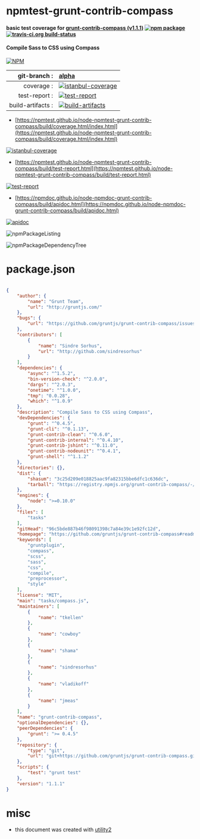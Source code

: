 # npmtest-grunt-contrib-compass

#### basic test coverage for  [grunt-contrib-compass (v1.1.1)](https://github.com/gruntjs/grunt-contrib-compass#readme)  [![npm package](https://img.shields.io/npm/v/npmtest-grunt-contrib-compass.svg?style=flat-square)](https://www.npmjs.org/package/npmtest-grunt-contrib-compass) [![travis-ci.org build-status](https://api.travis-ci.org/npmtest/node-npmtest-grunt-contrib-compass.svg)](https://travis-ci.org/npmtest/node-npmtest-grunt-contrib-compass)

#### Compile Sass to CSS using Compass

[![NPM](https://nodei.co/npm/grunt-contrib-compass.png?downloads=true&downloadRank=true&stars=true)](https://www.npmjs.com/package/grunt-contrib-compass)

| git-branch : | [alpha](https://github.com/npmtest/node-npmtest-grunt-contrib-compass/tree/alpha)|
|--:|:--|
| coverage : | [![istanbul-coverage](https://npmtest.github.io/node-npmtest-grunt-contrib-compass/build/coverage.badge.svg)](https://npmtest.github.io/node-npmtest-grunt-contrib-compass/build/coverage.html/index.html)|
| test-report : | [![test-report](https://npmtest.github.io/node-npmtest-grunt-contrib-compass/build/test-report.badge.svg)](https://npmtest.github.io/node-npmtest-grunt-contrib-compass/build/test-report.html)|
| build-artifacts : | [![build-artifacts](https://npmtest.github.io/node-npmtest-grunt-contrib-compass/glyphicons_144_folder_open.png)](https://github.com/npmtest/node-npmtest-grunt-contrib-compass/tree/gh-pages/build)|

- [https://npmtest.github.io/node-npmtest-grunt-contrib-compass/build/coverage.html/index.html](https://npmtest.github.io/node-npmtest-grunt-contrib-compass/build/coverage.html/index.html)

[![istanbul-coverage](https://npmtest.github.io/node-npmtest-grunt-contrib-compass/build/screenCapture.buildCi.browser.%252Ftmp%252Fbuild%252Fcoverage.lib.html.png)](https://npmtest.github.io/node-npmtest-grunt-contrib-compass/build/coverage.html/index.html)

- [https://npmtest.github.io/node-npmtest-grunt-contrib-compass/build/test-report.html](https://npmtest.github.io/node-npmtest-grunt-contrib-compass/build/test-report.html)

[![test-report](https://npmtest.github.io/node-npmtest-grunt-contrib-compass/build/screenCapture.buildCi.browser.%252Ftmp%252Fbuild%252Ftest-report.html.png)](https://npmtest.github.io/node-npmtest-grunt-contrib-compass/build/test-report.html)

- [https://npmdoc.github.io/node-npmdoc-grunt-contrib-compass/build/apidoc.html](https://npmdoc.github.io/node-npmdoc-grunt-contrib-compass/build/apidoc.html)

[![apidoc](https://npmdoc.github.io/node-npmdoc-grunt-contrib-compass/build/screenCapture.buildCi.browser.%252Ftmp%252Fbuild%252Fapidoc.html.png)](https://npmdoc.github.io/node-npmdoc-grunt-contrib-compass/build/apidoc.html)

![npmPackageListing](https://npmtest.github.io/node-npmtest-grunt-contrib-compass/build/screenCapture.npmPackageListing.svg)

![npmPackageDependencyTree](https://npmtest.github.io/node-npmtest-grunt-contrib-compass/build/screenCapture.npmPackageDependencyTree.svg)



# package.json

```json

{
    "author": {
        "name": "Grunt Team",
        "url": "http://gruntjs.com/"
    },
    "bugs": {
        "url": "https://github.com/gruntjs/grunt-contrib-compass/issues"
    },
    "contributors": [
        {
            "name": "Sindre Sorhus",
            "url": "http://github.com/sindresorhus"
        }
    ],
    "dependencies": {
        "async": "^1.5.2",
        "bin-version-check": "^2.0.0",
        "dargs": "^2.0.3",
        "onetime": "^1.0.0",
        "tmp": "0.0.28",
        "which": "^1.0.9"
    },
    "description": "Compile Sass to CSS using Compass",
    "devDependencies": {
        "grunt": "^0.4.5",
        "grunt-cli": "^0.1.13",
        "grunt-contrib-clean": "^0.6.0",
        "grunt-contrib-internal": "^0.4.10",
        "grunt-contrib-jshint": "^0.11.0",
        "grunt-contrib-nodeunit": "^0.4.1",
        "grunt-shell": "^1.1.2"
    },
    "directories": {},
    "dist": {
        "shasum": "3c25d209e018825aac9fa82315bbe6dfc1c636dc",
        "tarball": "https://registry.npmjs.org/grunt-contrib-compass/-/grunt-contrib-compass-1.1.1.tgz"
    },
    "engines": {
        "node": ">=0.10.0"
    },
    "files": [
        "tasks"
    ],
    "gitHead": "96c5bde887b46f98091398c7a84e39c1e92fc12d",
    "homepage": "https://github.com/gruntjs/grunt-contrib-compass#readme",
    "keywords": [
        "gruntplugin",
        "compass",
        "scss",
        "sass",
        "css",
        "compile",
        "preprocessor",
        "style"
    ],
    "license": "MIT",
    "main": "tasks/compass.js",
    "maintainers": [
        {
            "name": "tkellen"
        },
        {
            "name": "cowboy"
        },
        {
            "name": "shama"
        },
        {
            "name": "sindresorhus"
        },
        {
            "name": "vladikoff"
        },
        {
            "name": "jmeas"
        }
    ],
    "name": "grunt-contrib-compass",
    "optionalDependencies": {},
    "peerDependencies": {
        "grunt": ">= 0.4.5"
    },
    "repository": {
        "type": "git",
        "url": "git+https://github.com/gruntjs/grunt-contrib-compass.git"
    },
    "scripts": {
        "test": "grunt test"
    },
    "version": "1.1.1"
}
```



# misc
- this document was created with [utility2](https://github.com/kaizhu256/node-utility2)
